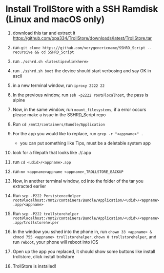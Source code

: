 # Install TrollStore with a SSH Ramdisk (Linux and macOS only)

1. download this tar and extract it https://github.com/opa334/TrollStore/downloads/latest/TrollStore.tar

2. run `git clone https://github.com/verygenericname/SSHRD_Script --recursive && cd SSHRD_Script`

3. run `./sshrd.sh <latestipswlinkhere>`

4. run `./sshrd.sh boot` the device should start verbosing and say OK in ascii

5. in a new terminal window, run `iproxy 2222 22`

6. In the previous window, run `ssh -p2222 root@localhost`, the pass is alpine

7. Now, in the same window, run `mount_filesystems`, if a error occurs please make a issue in the SSHRD_Script repo

8. Run `cd /mnt2/containers/Bundle/Application`

9. For the app you would like to replace, run `grep -r "<appname>" .`
    - you can put something like Tips, must be a deletable system app

10. look for a filepath that looks like ./<udid>/<appname>.app

11. run `cd <udid>/<appname>.app`

12. run `mv <appname>appname <appname>_TROLLSTORE_BACKUP`

13. Now, in another terminal window, cd into the folder of the tar you extracted earlier

14. Run `scp -P222 PersistenceHelper root@localhost:/mnt2/containers/Bundle/Application/<udid>/<appname>.app/<appname>`

15. Run `scp -P222 trollstorehelper root@localhost:/mnt2/containers/Bundle/Application/<udid>/<appname>.app/trollstorehelper`

16. In the window you sshed into the phone in, run `chown 33 <appname> & chmod 755 <appname> trollstorehelper`, `chown 0 trollstorehelper`, and run `reboot`, your phone will reboot into iOS

17. Open up the app you replaced, it should show some buttons like install trollstore, click install trollstore

18. TrollStore is installed!
